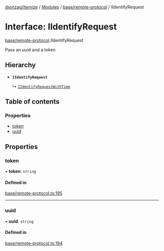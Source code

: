 [@onzag/itemize](../README.md) / [Modules](../modules.md) / [base/remote-protocol](../modules/base_remote_protocol.md) / IIdentifyRequest

# Interface: IIdentifyRequest

[base/remote-protocol](../modules/base_remote_protocol.md).IIdentifyRequest

Pass an uuid and a token

## Hierarchy

- **`IIdentifyRequest`**

  ↳ [`IIdentifyRequestWithTime`](client_internal_testing.IIdentifyRequestWithTime.md)

## Table of contents

### Properties

- [token](base_remote_protocol.IIdentifyRequest.md#token)
- [uuid](base_remote_protocol.IIdentifyRequest.md#uuid)

## Properties

### token

• **token**: `string`

#### Defined in

[base/remote-protocol.ts:195](https://github.com/onzag/itemize/blob/a24376ed/base/remote-protocol.ts#L195)

___

### uuid

• **uuid**: `string`

#### Defined in

[base/remote-protocol.ts:194](https://github.com/onzag/itemize/blob/a24376ed/base/remote-protocol.ts#L194)
